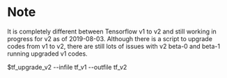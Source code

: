 # Note
It is completely different between Tensorflow v1 to v2 and still working in progress for v2 as of 2019-08-03. Although there is a script to upgrade codes from v1 to v2, there are still lots of issues with v2 beta-0 and beta-1 running upgraded v1 codes.

$tf_upgrade_v2 --infile tf_v1 --outfile tf_v2
